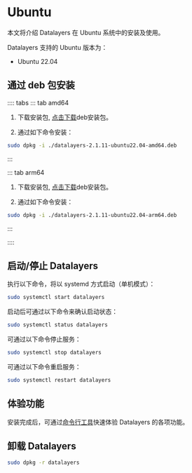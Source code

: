 # Ubuntu

本文将介绍 Datalayers 在 Ubuntu 系统中的安装及使用。

Datalayers 支持的 Ubuntu 版本为：
- Ubuntu 22.04

## 通过 deb 包安装


:::: tabs
::: tab amd64
1. 下载安装包, <a href="https://docs.datalayers.cn/public/ubuntu/datalayers-2.1.11-ubuntu22.04-amd64.deb" download="datalayers-2.1.11-ubuntu22.04-amd64.deb">点击下载</a>deb安装包。

2. 通过如下命令安装：

``` bash
sudo dpkg -i ./datalayers-2.1.11-ubuntu22.04-amd64.deb
```
:::

::: tab arm64
1. 下载安装包, <a href="https://docs.datalayers.cn/public/ubuntu/datalayers-2.1.11-ubuntu22.04-arm64.deb" download="datalayers-2.1.11-ubuntu22.04-arm64.deb">点击下载</a>deb安装包。

2. 通过如下命令安装：

``` bash
sudo dpkg -i ./datalayers-2.1.11-ubuntu22.04-arm64.deb
```
:::

::::

## 启动/停止 Datalayers

执行以下命令，将以 systemd 方式启动（单机模式）：
``` bash
sudo systemctl start datalayers
```

启动后可通过以下命令来确认启动状态：
``` bash
sudo systemctl status datalayers
```

可通过以下命令停止服务：
``` bash
sudo systemctl stop datalayers
```

可通过以下命令重启服务：
``` bash
sudo systemctl restart datalayers
```

## 体验功能

安装完成后，可通过[命令行工具](./command-line-tool.md)快速体验 Datalayers 的各项功能。

## 卸载 Datalayers

``` bash
sudo dpkg -r datalayers 
```
